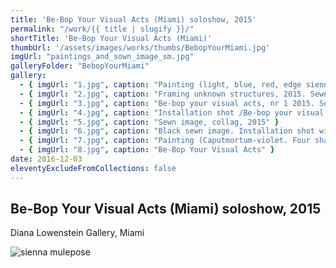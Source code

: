 ```yaml
---
title: 'Be-Bop Your Visual Acts (Miami) soloshow, 2015'
permalink: "/work/{{ title | slugify }}/"
shortTitle: 'Be-Bop Your Visual Acts (Miami)'
thumbUrl: '/assets/images/works/thumbs/BebopYourMiami.jpg'
imgUrl: "paintings_and_sown_image_sm.jpg"
galleryFolder: "BebopYourMiami"
gallery:
  - { imgUrl: "1.jpg", caption: "Painting (light, blue, red, edge sienna) 50 x 40cm, 2014" }
  - { imgUrl: "2.jpg", caption: "Framing unknown structures, 2015. Sewn image" }
  - { imgUrl: "3.jpg", caption: "Be-bop your visual acts, nr 1 2015. Sewn image (white)" }
  - { imgUrl: "4.jpg", caption: "Installation shot /Be-bop your visual Acts. Sewn Image (white)" }
  - { imgUrl: "5.jpg", caption: "Sewn image, collag, 2015" }
  - { imgUrl: "6.jpg", caption: "Black sewn image. Installation shot with painting, Miami" }
  - { imgUrl: "7.jpg", caption: "Painting (Caputmortum-violet. Four shapes) 50x40cm, 2014.mixed media on canvas" }
  - { imgUrl: "8.jpg", caption: "Be-Bop Your Visual Acts" }
date: 2016-12-03
eleventyExcludeFromCollections: false
---
```



<div class="Txt">
  <h2>Be-Bop Your Visual Acts (Miami) soloshow, 2015</h2>
  <p>Diana Lowenstein Gallery, Miami</p>
  <p><img alt="sienna mulepose" class="Image img__fid__172 img__view_mode__default media-image mulepose" src="https://juliesass.dk/sites/default/files/brun_be_bop_your_visual_acts_4_small.jpg" title="sienna mulepose"></p>
</div>